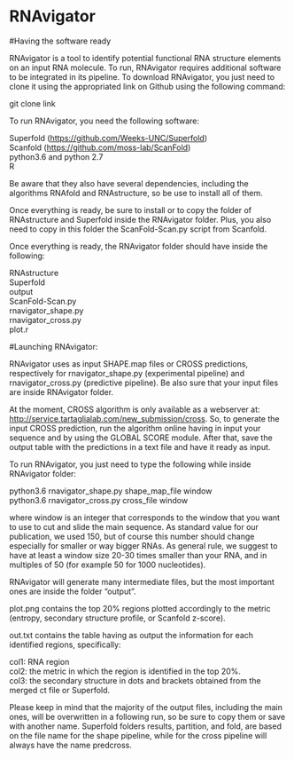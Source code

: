 # RNAvigator

#Having the software ready

RNAvigator is a tool to identify potential functional RNA structure elements on an input RNA molecule. To run, RNAvigator requires additional software to be integrated in its pipeline. To download RNAvigator, you just need to clone it using the appropriated link on Github using the following command:  
  
git clone link  
  
To run RNAvigator, you need the following software:  
  
Superfold (https://github.com/Weeks-UNC/Superfold)  
Scanfold (https://github.com/moss-lab/ScanFold)  
python3.6 and python 2.7  
R  
  
Be aware that they also have several dependencies, including the algorithms RNAfold and RNAstructure, so be use to install all of them.  
  
Once everything is ready, be sure to install or to copy the folder of RNAstructure and Superfold inside the RNAvigator folder. Plus, you also need to copy in this folder the ScanFold-Scan.py script from Scanfold.  
  
Once everything is ready, the RNAvigator folder should have inside the following:  
  
RNAstructure  
Superfold  
output  
ScanFold-Scan.py  
rnavigator_shape.py  
rnavigator_cross.py  
plot.r  
  
#Launching RNAvigator:  
  
RNAvigator uses as input SHAPE.map files or CROSS predictions, respectively for rnavigator_shape.py (experimental pipeline) and rnavigator_cross.py (predictive pipeline). Be also sure that your input files are inside RNAvigator folder.  
  
At the moment, CROSS algorithm is only available as a webserver at: http://service.tartaglialab.com/new_submission/cross. So, to generate the input CROSS prediction, run the algorithm online having in input your sequence and by using the GLOBAL SCORE module. After that, save the output table with the predictions in a text file and have it ready as input.  
  
To run RNAvigator, you just need to type the following while inside RNAvigator folder:  
  
python3.6 rnavigator_shape.py shape_map_file window  
python3.6 rnavigator_cross.py cross_file window  
  
where window is an integer that corresponds to the window that you want to use to cut and slide the main sequence. As standard value for our publication, we used 150, but of course this number should change especially for smaller or way bigger RNAs. As general rule, we suggest to have at least a window size 20-30 times smaller than your RNA, and in multiples of 50 (for example 50 for 1000 nucleotides).  
  
RNAvigator will generate many intermediate files, but the most important ones are inside the folder “output”.
  
plot.png contains the top 20% regions plotted accordingly to the metric (entropy, secondary structure profile, or Scanfold z-score).  
  
out.txt contains the table having as output the information for each identified regions, specifically:  
  
col1: RNA region  
col2: the metric in which the region is identified in the top 20%.  
col3: the secondary structure in dots and brackets obtained from the merged ct file or Superfold.   
  
Please keep in mind that the majority of the output files, including the main ones, will be overwritten in a following run, so be sure to copy them or save with another name. Superfold folders results, partition, and fold, are based on the file name for the shape pipeline, while for the cross pipeline will always have the name predcross.






